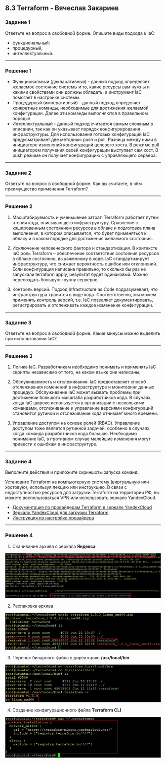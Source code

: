## 8.3 Terraform - Вячеслав Закариев

### Задание 1

Ответьте на вопрос в свободной форме.
Опишите виды подхода к IaC:

* функциональный;
* процедурный;
* интеллектуальный.

---

### Решение 1

* Функциональный (декларативный) - данный подход определяет желаемое состояние системы и то, какие ресурсы вам нужны и какими свойствами они должны обладать, а инструмент IaC помогает в настройке системы. 
* Процедурный (императивный) - данный подход определяет конкретные команды, необходимые для достижения желаемой конфигурации. Далее эти команды выполняются в правильном порядке
* Интеллектуальный - данный подход считается самым сложным в описании, так как он указывает порядок конфигурирования инфраструктуры. Для использования готовых конфигураций IaC предусматривает две методики: push и pull. Разница между ними в инициаторе изменений конфигураций целевого хоста. В режиме pull инициатором получения своей конфигурации выступает сам хост. В push режиме он получает конфигурацию с управляющего сервера.
  
---

### Задание 2

Ответьте на вопрос в свободной форме.
Как вы считаете, в чём преимущество применения Terraform?

---

### Решение 2

1. Масштабируемость и уменьшение затрат. Terraform работает путем чтения кода, описывающего инфраструктуру. Сравнение с кэшированным состоянием ресурсов в облаке и подготовка плана выполнения, в котором описывается, что будет применяться к облаку и в каком порядке для достижения желаемого состояния.

2.  Исключение человеческого фактора и стандартизация. В контексте IaC роль Terraform – обеспечение соответствия состояния ресурсов в облаке состоянию, выраженному в коде. IaC стандартизирует инфраструктуру, что снижает вероятность ошибок или отклонений. Если конфигурация написана правильно, то сколько бы раз не запускали terraform apply, результат будет одинаковый. Можно пересоздать большую группу серверов.

3. Контроль версий. Подход Infrastructure as Code подразумевает, что инфраструктура хранится в виде кода. Соответственно, мы можем применять контроль версий, т.е. IaC позволяет документировать, регистрировать и отслеживать каждое изменение конфигурации.

---

### Задание 3

Ответьте на вопрос в свободной форме.
Какие минусы можно выделить при использовании IaC?

---

### Решение 3

1. Логика IaC. Разработчикам необходимо понимать и применять IaC скрипты независимо от того, на каком языке они написаны.
   
2. Обслуживаемость и отслеживания. IaC предоставляет способ отслеживания изменений в инфраструктуре и мониторинг данных процедур. Обслуживание IaC может вызвать проблемы при достижении большого масштаба разработчиков кода. В случаях, когда IaC широко используется в организации с несколькими командами, отслеживание и управление версиями конфигураций становится рутиной и отслеживание кода отнимает много времени.

3. Управление доступом на основе ролей (RBAC). Управление доступом тоже является рутинной задачей, особенно в случаях, когда команда разработчиков кода большая. Необходимо понимание IaC, в противном случае малейшие изменения могут привести к ошибкам в инфраструктуре. 

---

### Задание 4

Выполните действия и приложите скриншоты запуска команд.

Установите Terraform на компьютерную систему (виртуальную или хостовую), используя лекцию или инструкцию.
В связи с недоступностью ресурсов для загрузки Terraform на территории РФ, вы можете воспользоваться VPN или использовать зеркало YandexCloud.

* [Документация по провайдерам Terraform в зеркале YandexCloud](https://registry.tfpla.net/browse/providers)
* [Зеркало YandexCloud для загрузки Terraform](https://hashicorp-releases.yandexcloud.net/terraform/)
* [Инструкция по настройке провайдера](https://cloud.yandex.ru/docs/tutorials/infrastructure-management/terraform-quickstart#configure-terraform)

---

### Решение 4

1. Скачивание архива с зеркала **Яндекса**

![архив](https://github.com/SlavaZakariev/netology/blob/4d4b3ce7eda206a0e81705adf931f64f4344cb8c/ci-cd/7.3_terraform/resources/terraform_1.1.jpg)

2. Распаковка архива

![распаковка](https://github.com/SlavaZakariev/netology/blob/4d4b3ce7eda206a0e81705adf931f64f4344cb8c/ci-cd/7.3_terraform/resources/terraform_1.2.jpg)

3. Перенос бинарного файла в директорию **/usr/local/bin**

![бин](https://github.com/SlavaZakariev/netology/blob/4d4b3ce7eda206a0e81705adf931f64f4344cb8c/ci-cd/7.3_terraform/resources/terraform_1.3.jpg)

4. Создание конфигурационного файла **Terraform CLI**

![cli](https://github.com/SlavaZakariev/netology/blob/4d4b3ce7eda206a0e81705adf931f64f4344cb8c/ci-cd/7.3_terraform/resources/terraform_1.4.jpg)
